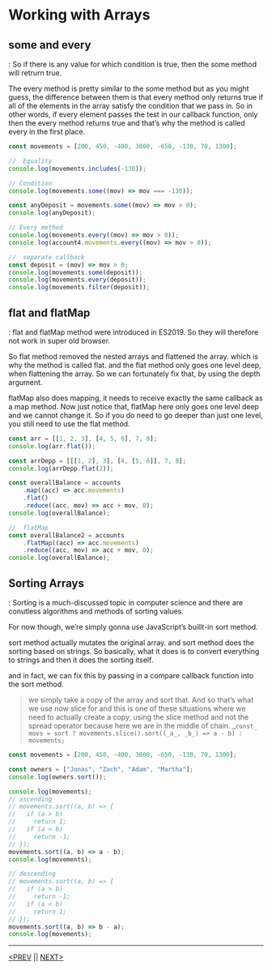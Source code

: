# Working with Arrays

## some and every

: So if there is any value for which condition is true, then the some method will retrurn true.

The every method is pretty similar to the some method but as you might guess, the difference between them is that every method only returns true if all of the elements in the array satisfy the condition that we pass in. So in other words, if every element passes the test in our callback function, only then the every method returns true and that’s why the method is called every in the first place.

```jsx
const movements = [200, 450, -400, 3000, -650, -130, 70, 1300];

//  Equality
console.log(movements.includes(-130));

// Condition
console.log(movements.some((mov) => mov === -130));

const anyDeposit = movements.some((mov) => mov > 0);
console.log(anyDeposit);

// Every method
console.log(movements.every((mov) => mov > 0));
console.log(account4.movements.every((mov) => mov > 0));

//  separate callback
const deposit = (mov) => mov > 0;
console.log(movements.some(deposit));
console.log(movements.every(deposit));
console.log(movements.filter(deposit));
```

## flat and flatMap

: flat and flatMap method were introduced in ES2019. So they will therefore not work in super old browser.

So flat method removed the nested arrays and flattened the array. which is why the method is called flat. and the flat method only goes one level deep, when flattening the array. So we can fortunately fix that, by using the depth argument.

flatMap also does mapping, it needs to receive exactly the same callback as a map method. Now just notice that, flatMap here only goes one level deep and we cannot change it. So if you do need to go deeper than just one level, you still need to use the flat method.

```jsx
const arr = [[1, 2, 3], [4, 5, 6], 7, 8];
console.log(arr.flat());

const arrDepp = [[[1, 2], 3], [4, [5, 6]], 7, 8];
console.log(arrDepp.flat(2));

const overallBalance = accounts
	.map((acc) => acc.movements)
	.flat()
	.reduce((acc, mov) => acc + mov, 0);
console.log(overallBalance);

//  flatMap
const overallBalance2 = accounts
	.flatMap((acc) => acc.movements)
	.reduce((acc, mov) => acc + mov, 0);
console.log(overallBalance);
```

## Sorting Arrays

: Sorting is a much-discussed topic in computer science and there are conutless algorithms and methods of sorting values.

For now though, we’re simply gonna use JavaScript’s buillt-in sort method.

sort method actually mutates the original array. and sort method does the sorting based on strings. So basically, what it does is to convert everything to strings and then it does the sorting itself.

and in fact, we can fix this by passing in a compare callback function into the sort method.

> we simply take a copy of the array and sort that. And so that’s what we use now slice for and this is one of these situations where we need to actually create a copy, using the slice method and not the spread operator because here we are in the middle of chain.
> _`const_ movs = sort ? movements.slice().sort((_a_, _b_) => a - b) : movements;`

```jsx
const movements = [200, 450, -400, 3000, -650, -130, 70, 1300];

const owners = ["Jonas", "Zach", "Adam", "Martha"];
console.log(owners.sort());

console.log(movements);
// ascending
// movements.sort((a, b) => {
//   if (a > b)
//     return 1;
//   if (a < b)
//     return -1;
// });
movements.sort((a, b) => a - b);
console.log(movements);

// descending
// movements.sort((a, b) => {
//   if (a > b)
//     return -1;
//   if (a < b)
//     return 1;
// });
movements.sort((a, b) => b - a);
console.log(movements);
```

---

[<PREV](./cjs221004.md) || [NEXT>](./cjs221005.md)

